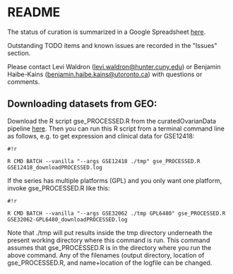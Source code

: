 # README #

The status of curation is summarized in a Google Spreadsheet [here](https://docs.google.com/spreadsheets/d/1R-n2huJ8xU1eM1s5pi5okZEBkJALsFRh5ji3TYDZZiQ/edit?usp=sharing).

Outstanding TODO items and known issues are recorded in the "Issues" section.

Please contact Levi Waldron (levi.waldron@hunter.cuny.edu) or Benjamin Haibe-Kains (benjamin.haibe.kains@utoronto.ca) with questions or comments.

## Downloading datasets from GEO:

Download the R script gse_PROCESSED.R from the curatedOvarianData pipeline [here](https://bitbucket.org/lwaldron/curatedovariandata/src/tip/src/).  Then you can run this R script from a terminal command line as follows, e.g. to get expression and clinical data for GSE12418:

```
#!r

R CMD BATCH --vanilla "--args GSE12418 ./tmp" gse_PROCESSED.R GSE12418_downloadPROCESSED.log
```

If the series has multiple platforms (GPL) and you only want one platform, invoke gse_PROCESSED.R like this:

```
#!r

R CMD BATCH --vanilla "--args GSE32062 ./tmp GPL6480" gse_PROCESSED.R GSE32062-GPL6480_downloadPROCESSED.log
```

Note that ./tmp will put results inside the tmp directory underneath the present working directory where this command is run.  This command assumes that gse_PROCESSED.R is in the directory where you run the above command.  Any of the filenames (output directory, location of gse_PROCESSED.R, and name+location of the logfile can be changed.


